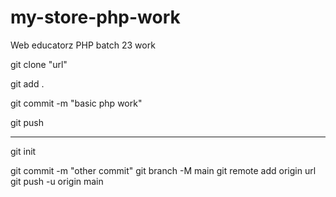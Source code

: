 # my-store-php-work

<p>Web educatorz PHP batch 23 work</p>


git clone "url"


git add .

git commit -m "basic php work"

git push



------------------------------------------------------------------
git init



git commit -m "other commit"
git branch -M main
git remote add origin url
git push -u origin main